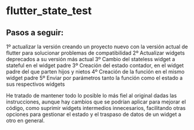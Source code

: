 # flutter_state_test

## Pasos a seguir:
1º actualizar la versión creando un proyecto nuevo con la versión actual de flutter para solucionar problemas de compatibilidad
2º Actualizar widgets deprecados a su versión más actual
3º Cambio del stateless widget a stateful en el widget padre
3º Creación del estado contador, en el widget padre del que parten hijos y nietos
4º Creación de la función en el mismo widget padre
5º Enviar por parámetros tanto la función como el estado a sus respectivos widgets

He tratado de mantener todo lo posible lo más fiel al original dadas las instrucciones, aunque hay cambios que se podrían aplicar para mejorar el código, como suprimir widgets intermedios innecesarios, facilitando otras opciones para gestionar el estado y el traspaso de datos de un widget a otro en general.

